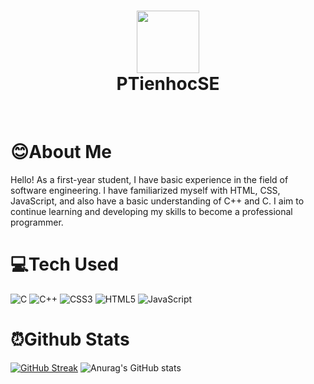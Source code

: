 <div align="center">
      <h1> <img src="https://lh3.googleusercontent.com/u/0/drive-viewer/AEYmBYQRDSi_0tOLIABRB8Kk2XhsRcyzbzfjllYMNjoDFEY5J_rfsliVDtGQ_E3MBLVyJ2LJOfsV9H-6LqsTeRSqrWNM4T9ncw=w1852-h987" width="100px"><br/>PTienhocSE</h1>
     </div>
<p align="center"> <a href="https://www.facebook.com/ptientr.fb/" target="_blank"><img alt="" src="https://img.shields.io/badge/Facebook-1877F2?style=normal&logo=facebook&logoColor=white" style="vertical-align:center" /></a> <a href="https://www.instagram.com/trtiezph/" target="_blank"><img alt="" src="https://img.shields.io/badge/Instagram-E4405F?style=normal&logo=instagram&logoColor=white" style="vertical-align:center" /></a> <a href="https://www.linkedin.com/in/tien-tran-phuc-306b11198/}" target="_blank"><img alt="" src="https://img.shields.io/badge/LinkedIn-0077B5?style=normal&logo=linkedin&logoColor=white" style="vertical-align:center" /></a> </p>

# 😊About Me 
Hello! As a first-year student, I have basic experience in the field of software engineering. I have familiarized myself with HTML, CSS, JavaScript, and also have a basic understanding of C++ and C. I aim to continue learning and developing my skills to become a professional programmer.


# 💻Tech Used
 ![C](https://img.shields.io/badge/c-%2300599C.svg?style=for-the-badge&logo=c&logoColor=white) ![C++](https://img.shields.io/badge/c++-%2300599C.svg?style=for-the-badge&logo=c%2B%2B&logoColor=white) ![CSS3](https://img.shields.io/badge/css3-%231572B6.svg?style=for-the-badge&logo=css3&logoColor=white) ![HTML5](https://img.shields.io/badge/html5-%23E34F26.svg?style=for-the-badge&logo=html5&logoColor=white) ![JavaScript](https://img.shields.io/badge/javascript-%23323330.svg?style=for-the-badge&logo=javascript&logoColor=%23F7DF1E)
      
      
# ⏰Github Stats
[![GitHub Streak](https://github-readme-streak-stats.herokuapp.com?user=PTienhocSE&theme=dark)](https://git.io/streak-stats)
![Anurag's GitHub stats](https://github-readme-stats.vercel.app/api?username=PTienhocSE&show_icons=true&theme=dark)

<!--
**PTienhocSE/PTienhocSE** is a ✨ _special_ ✨ repository because its `README.md` (this file) appears on your GitHub
